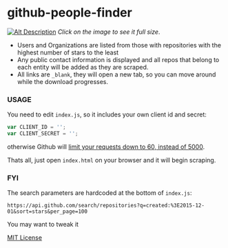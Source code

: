 # github-people-finder

[![Alt Description](http://i.imgur.com/fiYZVoJ.png)](http://i.imgur.com/fiYZVoJ.png)
*Click on the image to see it full size*.

* Users and Organizations are listed from those with repositories with the highest number of stars to the least
* Any public contact information is displayed and all repos that belong to each entity will be added as they are scraped.
* All links are `_blank`, they will open a new tab, so you can move around while the download progresses.

### USAGE
You need to edit `index.js`, so it includes your own client id and secret:

```js
var CLIENT_ID = '';
var CLIENT_SECRET = '';
```
otherwise Github will [limit your requests down to 60, instead of 5000](https://developer.github.com/v3/#rate-limiting).

Thats all, just open `index.html` on your browser and it will begin scraping.

### FYI

The search parameters are hardcoded at the bottom of `index.js`:

`https://api.github.com/search/repositories?q=created:%3E2015-12-01&sort=stars&per_page=100`

You may want to tweak it

[MIT License]()
